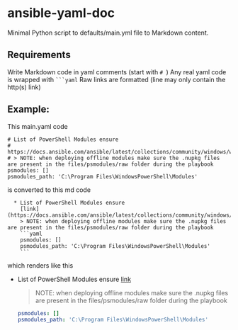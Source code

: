 # ansible-yaml-doc

Minimal Python script to defaults/main.yml file
to Markdown content.

## Requirements

Write Markdown code in yaml comments (start with `# `)
Any real yaml code is wrapped with ` ```yaml `
Raw links are formatted (line may only contain the http(s) link)

## Example:

This main.yaml code

```
# List of PowerShell Modules ensure
# https://docs.ansible.com/ansible/latest/collections/community/windows/win_psmodule_module.html
# > NOTE: when deploying offline modules make sure the .nupkg files are present in the files/psmodules/raw folder during the playbook
psmodules: []
psmodules_path: 'C:\Program Files\WindowsPowerShell\Modules'
```

is converted to this md code

```
  * List of PowerShell Modules ensure
    [link](https://docs.ansible.com/ansible/latest/collections/community/windows/win_psmodule_module.html)
    > NOTE: when deploying offline modules make sure the .nupkg files are present in the files/psmodules/raw folder during the playbook
    ```yaml
    psmodules: []
    psmodules_path: 'C:\Program Files\WindowsPowerShell\Modules'
    ```
```

which renders like this

* List of PowerShell Modules ensure
    [link](https://docs.ansible.com/ansible/latest/collections/community/windows/win_psmodule_module.html)
    > NOTE: when deploying offline modules make sure the .nupkg files are present in the files/psmodules/raw folder during the playbook
    ```yaml
    psmodules: []
    psmodules_path: 'C:\Program Files\WindowsPowerShell\Modules'
    ```
